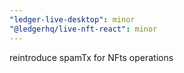 ```yaml
---
"ledger-live-desktop": minor
"@ledgerhq/live-nft-react": minor
---
```


reintroduce spamTx for NFts operations
